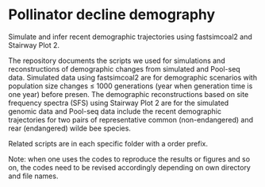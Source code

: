 # Pollinator decline demography

Simulate and infer recent demographic trajectories using fastsimcoal2 and Stairway Plot 2. 

The repository documents the scripts we used for simulations and reconstructions of demographic changes from simulated and Pool-seq data. Simulated data using fastsimcoal2 are for demographic scenarios with population size changes ≤ 1000 generations (year when generation time is one year) before presen. The demographic reconstructions based on site frequency spectra (SFS) using Stairway Plot 2 are for the simulated genomic data and Pool-seq data include the recent demographic trajectories for two pairs of representative common (non-endangered) and rear (endangered) wilde bee species.

Related scripts are in each specific folder with a order prefix.

Note: when one uses the codes to reproduce the results or figures and so on, the codes need to be revised accordingly depending on own directory and file names.


